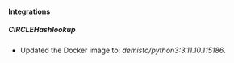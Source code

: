 
#### Integrations

##### CIRCLEHashlookup

- Updated the Docker image to: *demisto/python3:3.11.10.115186*.
